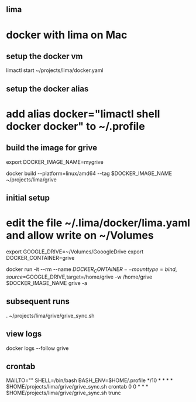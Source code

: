 ## lima
# docker with lima on Mac

## setup the docker vm
limactl start ~/projects/lima/docker.yaml

## setup the docker alias
# add alias docker="limactl shell docker docker" to ~/.profile

## build the image for grive
export DOCKER_IMAGE_NAME=mygrive

docker build --platform=linux/amd64 --tag $DOCKER_IMAGE_NAME ~/projects/lima/grive

## initial setup
# edit the file ~/.lima/docker/lima.yaml and allow write on ~/Volumes
export GOOGLE_DRIVE=~/Volumes/GooogleDrive
export DOCKER_CONTAINER=grive
 
docker run -it --rm --name $DOCKER_CONTAINER --mount type=bind,source=$GOOGLE_DRIVE,target=/home/grive -w /home/grive $DOCKER_IMAGE_NAME grive -a

## subsequent runs

. ~/projects/lima/grive/grive_sync.sh

## view logs
docker logs --follow grive

## crontab 
MAILTO=""
SHELL=/bin/bash
BASH_ENV=$HOME/.profile
*/10 * * * * $HOME/projects/lima/grive/grive_sync.sh crontab
0 0 * * * $HOME/projects/lima/grive/grive_sync.sh trunc